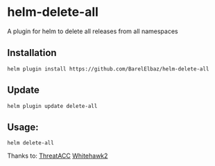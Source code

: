 # helm-delete-all
A plugin for helm to delete all releases from all namespaces
## Installation
```
helm plugin install https://github.com/BarelElbaz/helm-delete-all
```
## Update
```
helm plugin update delete-all
```

## Usage:
```
helm delete-all
```

Thanks to:
[ThreatACC](https://github.com/ThreatACC)
[Whitehawk2](https://github.com/Whitehawk2)
